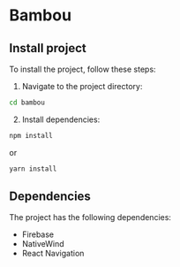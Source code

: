 # Bambou

## Install project

To install the project, follow these steps:

1. Navigate to the project directory:

```bash
cd bambou
```

2. Install dependencies:

```bash
npm install
```

or

```bash
yarn install
```

## Dependencies

The project has the following dependencies:

- Firebase
- NativeWind
- React Navigation

